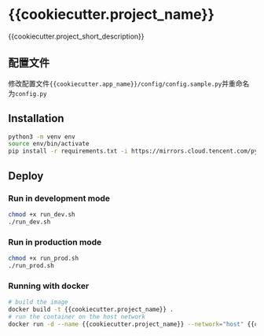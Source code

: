 # {{cookiecutter.project_name}}

{{cookiecutter.project_short_description}}

## 配置文件

修改配置文件`{{cookiecutter.app_name}}/config/config.sample.py`并重命名为`config.py`

## Installation

```bash
python3 -m venv env
source env/bin/activate
pip install -r requirements.txt -i https://mirrors.cloud.tencent.com/pypi/simple
```

## Deploy

### Run in development mode

```bash
chmod +x run_dev.sh
./run_dev.sh
```

### Run in production mode

```bash
chmod +x run_prod.sh
./run_prod.sh
```

### Running with docker

```bash
# build the image
docker build -t {{cookiecutter.project_name}} .
# run the container on the host network
docker run -d --name {{cookiecutter.project_name}} --network="host" {{cookiecutter.project_name}}
```

